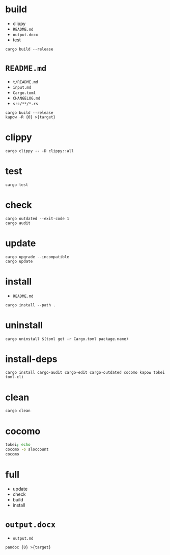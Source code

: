 # build

* clippy
* `README.md`
* `output.docx`
* test

```
cargo build --release
```

# `README.md`

* `t/README.md`
* `input.md`
* `Cargo.toml`
* `CHANGELOG.md`
* `src/**/*.rs`

```
cargo build --release
kapow -R {0} >{target}
```

# clippy

```
cargo clippy -- -D clippy::all
```

# test

```
cargo test
```

# check

```
cargo outdated --exit-code 1
cargo audit
```

# update

```
cargo upgrade --incompatible
cargo update
```

# install

* `README.md`

```
cargo install --path .
```

# uninstall

```
cargo uninstall $(toml get -r Cargo.toml package.name)
```

# install-deps

```
cargo install cargo-audit cargo-edit cargo-outdated cocomo kapow tokei toml-cli
```

# clean

```
cargo clean
```

# cocomo

```bash -eo pipefail
tokei; echo
cocomo -o sloccount
cocomo
```

# full

* update
* check
* build
* install

# `output.docx`

* `output.md`

```
pandoc {0} >{target}
```


